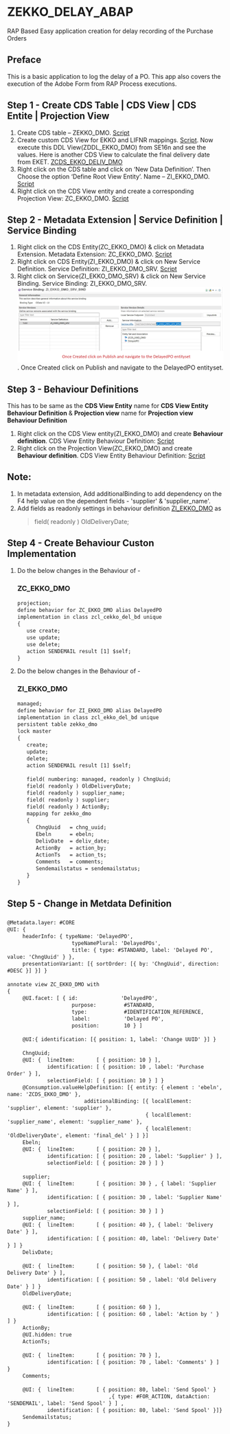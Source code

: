 # ZEKKO_DELAY_ABAP
RAP Based Easy application creation for delay recording of the Purchase Orders
## Preface
This is a basic application to log the delay of a PO. This app also covers the execution of the Adobe Form from RAP Process executions.

## Step 1 - Create CDS Table | CDS View | CDS Entite | Projection View
1.	Create CDS table – ZEKKO_DMO. [Script](https://github.com/sabarna17/ZEKKO_DELAY_ABAP/blob/main/zekko_dmo.abap)
2.	Create custom CDS View for EKKO and LIFNR mappings. [Script](https://github.com/sabarna17/ZEKKO_DELAY_ABAP/blob/main/ZCDS_EKKO_DMO.abap). Now execute this DDL View(ZDDL_EKKO_DMO) from SE16n and see the values. Here is another CDS View to calculate the final delivery date from EKET. [ZCDS_EKKO_DELIV_DMO](https://github.com/sabarna17/ZEKKO_DELAY_ABAP/blob/main/ZCDS_EKKO_DELIV_DMO.abap)
3.	Right click on the CDS table and click on ‘New Data Definition’. Then Choose the option ‘Define Root View Entity’. Name – ZI_EKKO_DMO. [Script](https://github.com/sabarna17/ZEKKO_DELAY_ABAP/blob/main/ZI_EKKO_DMO.abap)
4.	Right click on the CDS View entity and create a corresponding Projection View: ZC_EKKO_DMO. [Script](https://github.com/sabarna17/ZEKKO_DELAY_ABAP/blob/main/ZC_EKKO_DMO.abap)

## Step 2 - Metadata Extension | Service Definition | Service Binding

1. Right click on the CDS Entity(ZC_EKKO_DMO) & click on Metadata Extension. Metadata Extension: ZC_EKKO_DMO. [Script](https://github.com/sabarna17/ZEKKO_DELAY_ABAP/blob/main/ZC_EKKO_DMO_ME.abap)
2. Right click on CDS Entity(ZI_EKKO_DMO) & click on New Service Definition. Service Definition: ZI_EKKO_DMO_SRV. [Script](https://github.com/sabarna17/ZEKKO_DELAY_ABAP/blob/main/ZI_EKKO_DMO_SRV.abap)
3. Right click on Service(ZI_EKKO_DMO_SRV) & click on New Service Binding. 
   Service Binding: ZI_EKKO_DMO_SRV. ![Image](https://github.com/sabarna17/ZEKKO_DELAY_ABAP/blob/main/ZI_EKKO_DMO_SRV_BIND.jpg). 
   Once Created click on Publish and navigate to the DelayedPO entityset.

## Step 3 - Behaviour Definitions
This has to be same as the **CDS View Entity** name for **CDS View Entity Behaviour Definition** & **Projection view** name for **Projection view Behaviour Definition**
1. Right click on the CDS View entity(ZI_EKKO_DMO) and create **Behaviour definition**. CDS View Entity Behaviour Definition: [Script](https://github.com/sabarna17/ZEKKO_DELAY_ABAP/blob/main/ZI_EKKO_DMO_BD.abap)
2. Right click on the Projection View(ZC_EKKO_DMO) and create **Behaviour definition**. CDS View Entity Behaviour Definition: [Script](https://github.com/sabarna17/ZEKKO_DELAY_ABAP/blob/main/ZC_EKKO_DMO_BD.abap)

## Note:
1. In metadata extension, Add additionalBinding to add dependency on the F4 help value on the dependent fields - 'supplier' & 'supplier_name'.
2. Add fields as readonly settings in behaviour definition [ZI_EKKO_DMO](https://github.com/sabarna17/ZEKKO_DELAY_ABAP/edit/main/ZI_EKKO_DMO_BD.abap) as 
    > field( readonly ) OldDeliveryDate;

## Step 4 - Create Behaviour Custon Implementation
1. Do the below changes in the Behaviour of - 
   
   ### ZC_EKKO_DMO
   ``` 
   projection;
   define behavior for ZC_EKKO_DMO alias DelayedPO
   implementation in class zcl_cekko_del_bd unique
   {
      use create;
      use update;
      use delete;
      action SENDEMAIL result [1] $self;
   } 
   ```

2. Do the below changes in the Behaviour of - 
   ### ZI_EKKO_DMO
   ```
   managed;
   define behavior for ZI_EKKO_DMO alias DelayedPO
   implementation in class zcl_ekko_del_bd unique
   persistent table zekko_dmo
   lock master
   {  
      create;
      update;
      delete;
      action SENDEMAIL result [1] $self;
   
      field( numbering: managed, readonly ) ChngUuid;
      field( readonly ) OldDeliveryDate;
      field( readonly ) supplier_name;
      field( readonly ) supplier;
      field( readonly ) ActionBy;
      mapping for zekko_dmo
      {
         ChngUuid   = chng_uuid;
         Ebeln      = ebeln;
         DelivDate  = deliv_date;
         ActionBy   = action_by;
         ActionTs   = action_ts;
         Comments   = comments;
         Sendemailstatus = sendemailstatus;
      }
   }
   ```
## Step 5 - Change in Metdata Definition
   ### 
   ```
   @Metadata.layer: #CORE
   @UI: {
        headerInfo: { typeName: 'DelayedPO',
                        typeNamePlural: 'DelayedPOs',
                        title: { type: #STANDARD, label: 'Delayed PO', value: 'ChngUuid' } },
        presentationVariant: [{ sortOrder: [{ by: 'ChngUuid', direction:  #DESC }] }] }

   annotate view ZC_EKKO_DMO with 
   {
        @UI.facet: [ { id:              'DelayedPO',
                        purpose:         #STANDARD,
                        type:            #IDENTIFICATION_REFERENCE,
                        label:           'Delayed PO',
                        position:        10 } ]  

        @UI:{ identification: [{ position: 1, label: 'Change UUID' }] }
        
        ChngUuid;
        @UI: {  lineItem:       [ { position: 10 } ],
                identification: [ { position: 10 , label: 'Purchase Order' } ],
                selectionField: [ { position: 10 } ] }
        @Consumption.valueHelpDefinition: [{ entity: { element : 'ebeln', name: 'ZCDS_EKKO_DMO' },
                            additionalBinding: [{ localElement: 'supplier', element: 'supplier' },
                                                { localElement: 'supplier_name', element: 'supplier_name' },
                                                { localElement: 'OldDeliveryDate', element: 'final_del' } ] }] 
        Ebeln;
        @UI: {  lineItem:       [ { position: 20 } ],
                identification: [ { position: 20 , label: 'Supplier' } ],
                selectionField: [ { position: 20 } ] }

        supplier;
        @UI: {  lineItem:       [ { position: 30 } , { label: 'Supplier Name' } ],
                identification: [ { position: 30 , label: 'Supplier Name' } ],
                selectionField: [ { position: 30 } ] }  
        supplier_name;  
        @UI: {  lineItem:       [ { position: 40 }, { label: 'Delivery Date' } ],
                identification: [ { position: 40, label: 'Delivery Date' } ] }
        DelivDate;
        
        @UI: {  lineItem:       [ { position: 50 }, { label: 'Old Delivery Date' } ],
                identification: [ { position: 50 , label: 'Old Delivery Date' } ] }  
        OldDeliveryDate;
        
        @UI: {  lineItem:       [ { position: 60 } ],
                identification: [ { position: 60 , label: 'Action by ' } ] }
        ActionBy;
        @UI.hidden: true
        ActionTs;
        
        @UI: {  lineItem:       [ { position: 70 } ],
                identification: [ { position: 70 , label: 'Comments' } ] }
        Comments;
        
        @UI: {  lineItem:       [ { position: 80, label: 'Send Spool' }
                                    ,{ type: #FOR_ACTION, dataAction: 'SENDEMAIL', label: 'Send Spool' } ] ,
                identification: [ { position: 80, label: 'Send Spool' }]}  
        Sendemailstatus;  
   }   
   ```
